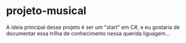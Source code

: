 # projeto-musical


A ideia principal desse projeto é ser um "start" em C#, e eu gostaria de documentar essa trilha de conhecimento nessa querida liguagem...
